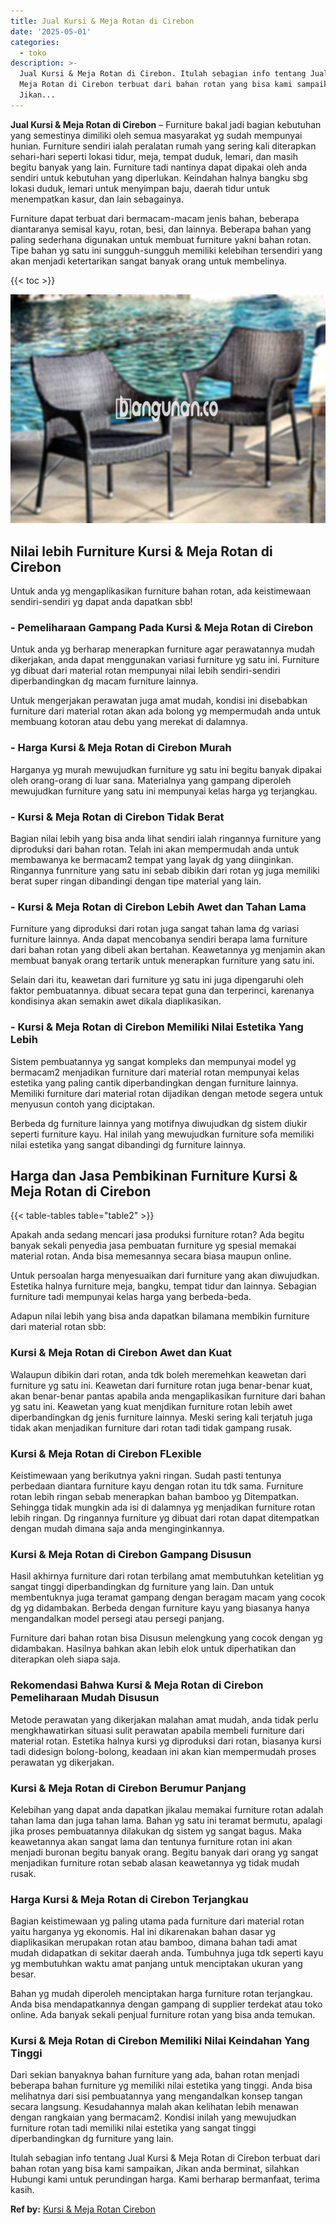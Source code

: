 ```yaml
---
title: Jual Kursi & Meja Rotan di Cirebon
date: '2025-05-01'
categories:
  - toko
description: >-
  Jual Kursi & Meja Rotan di Cirebon. Itulah sebagian info tentang Jual Kursi &
  Meja Rotan di Cirebon terbuat dari bahan rotan yang bisa kami sampaikan,
  Jikan...
---
```


**Jual Kursi & Meja Rotan di Cirebon** – Furniture bakal jadi bagian kebutuhan yang semestinya dimiliki oleh semua masyarakat yg sudah mempunyai hunian. Furniture sendiri ialah peralatan rumah yang sering kali diterapkan sehari-hari seperti lokasi tidur, meja, tempat duduk, lemari, dan masih begitu banyak yang lain. Furniture tadi nantinya dapat dipakai oleh anda sendiri untuk kebutuhan yang diperlukan. Keindahan halnya bangku sbg lokasi duduk, lemari untuk menyimpan baju, daerah tidur untuk menempatkan kasur, dan lain sebagainya.

Furniture dapat terbuat dari bermacam-macam jenis bahan, beberapa diantaranya semisal kayu, rotan, besi, dan lainnya. Beberapa bahan yang paling sederhana digunakan untuk membuat furniture yakni bahan rotan. Tipe bahan yg satu ini sungguh-sungguh memiliki kelebihan tersendiri yang akan menjadi ketertarikan sangat banyak orang untuk membelinya.

{{< toc >}}

![Jual Kursi & Meja Rotan di Cirebon](/images/kursi-meja-rotan-murah32.png)

## Nilai lebih Furniture Kursi & Meja Rotan di Cirebon

Untuk anda yg mengaplikasikan furniture bahan rotan, ada keistimewaan sendiri-sendiri yg dapat anda dapatkan sbb!

### \- Pemeliharaan Gampang Pada Kursi & Meja Rotan di Cirebon

Untuk anda yg berharap menerapkan furniture agar perawatannya mudah dikerjakan, anda dapat menggunakan variasi furniture yg satu ini. Furniture yg dibuat dari material rotan mempunyai nilai lebih sendiri-sendiri diperbandingkan dg macam furniture lainnya.

Untuk mengerjakan perawatan juga amat mudah, kondisi ini disebabkan furniture dari material rotan akan ada bolong yg mempermudah anda untuk membuang kotoran atau debu yang merekat di dalamnya.

### \- Harga Kursi & Meja Rotan di Cirebon Murah

Harganya yg murah mewujudkan furniture yg satu ini begitu banyak dipakai oleh orang-orang di luar sana. Materialnya yang gampang diperoleh mewujudkan furniture yang satu ini mempunyai kelas harga yg terjangkau.

### \- Kursi & Meja Rotan di Cirebon Tidak Berat

Bagian nilai lebih yang bisa anda lihat sendiri ialah ringannya furniture yang diproduksi dari bahan rotan. Telah ini akan mempermudah anda untuk membawanya ke bermacam2 tempat yang layak dg yang diinginkan. Ringannya funrniture yang satu ini sebab dibikin dari rotan yg juga memiliki berat super ringan dibandingi dengan tipe material yang lain.

### \- Kursi & Meja Rotan di Cirebon Lebih Awet dan Tahan Lama

Furniture yang diproduksi dari rotan juga sangat tahan lama dg variasi furniture lainnya. Anda dapat mencobanya sendiri berapa lama furniture dari bahan rotan yang dibeli akan bertahan. Keawetannya yg menjamin akan membuat banyak orang tertarik untuk menerapkan furniture yang satu ini.

Selain dari itu, keawetan dari furniture yg satu ini juga dipengaruhi oleh faktor pembuatannya. dibuat secara tepat guna dan terperinci, karenanya kondisinya akan semakin awet dikala diaplikasikan.

### \- Kursi & Meja Rotan di Cirebon Memiliki Nilai Estetika Yang Lebih

Sistem pembuatannya yg sangat kompleks dan mempunyai model yg bermacam2 menjadikan furniture dari material rotan mempunyai kelas estetika yang paling cantik diperbandingkan dengan furniture lainnya. Memiliki furniture dari material rotan dijadikan dengan metode segera untuk menyusun contoh yang diciptakan.

Berbeda dg furniture lainnya yang motifnya diwujudkan dg sistem diukir seperti furniture kayu. Hal inilah yang mewujudkan furniture sofa memiliki nilai estetika yang sangat dibandingi dg furniture lainnya.

## Harga dan Jasa Pembikinan Furniture Kursi & Meja Rotan di Cirebon

{{< table-tables table="table2" >}}

Apakah anda sedang mencari jasa produksi furniture rotan? Ada begitu banyak sekali penyedia jasa pembuatan furniture yg spesial memakai material rotan. Anda bisa memesannya secara biasa maupun online.

Untuk persoalan harga menyesuaikan dari furniture yang akan diwujudkan. Estetika halnya furniture meja, bangku, tempat tidur dan lainnya. Sebagian furniture tadi mempunyai kelas harga yang berbeda-beda.

Adapun nilai lebih yang bisa anda dapatkan bilamana membikin furniture dari material rotan sbb:

### Kursi & Meja Rotan di Cirebon Awet dan Kuat

Walaupun dibikin dari rotan, anda tdk boleh meremehkan keawetan dari furniture yg satu ini. Keawetan dari furniture rotan juga benar-benar kuat, akan benar-benar pantas apabila anda mengaplikasikan furniture dari bahan yg satu ini. Keawetan yang kuat menjdikan furniture rotan lebih awet diperbandingkan dg jenis furniture lainnya. Meski sering kali terjatuh juga tidak akan menjadikan furniture dari rotan tadi tidak gampang rusak.

### Kursi & Meja Rotan di Cirebon FLexible

Keistimewaan yang berikutnya yakni ringan. Sudah pasti tentunya perbedaan diantara furniture kayu dengan rotan itu tdk sama. Furniture rotan lebih ringan sebab menerapkan bahan bamboo yg Ditempatkan. Sehingga tidak mungkin ada isi di dalamnya yg menjadikan furniture rotan lebih ringan. Dg ringannya furniture yg dibuat dari rotan dapat ditempatkan dengan mudah dimana saja anda menginginkannya.

### Kursi & Meja Rotan di Cirebon Gampang Disusun

Hasil akhirnya furniture dari rotan terbilang amat membutuhkan ketelitian yg sangat tinggi diperbandingkan dg furniture yang lain. Dan untuk membentuknya juga teramat gampang dengan beragam macam yang cocok dg yg didambakan. Berbeda dengan furniture kayu yang biasanya hanya mengandalkan model persegi atau persegi panjang.

Furniture dari bahan rotan bisa Disusun melengkung yang cocok dengan yg didambakan. Hasilnya bahkan akan lebih elok untuk diperhatikan dan diterapkan oleh siapa saja.

### Rekomendasi Bahwa Kursi & Meja Rotan di Cirebon Pemeliharaan Mudah Disusun

Metode perawatan yang dikerjakan malahan amat mudah, anda tidak perlu mengkhawatirkan situasi sulit perawatan apabila membeli furniture dari material rotan. Estetika halnya kursi yg diproduksi dari rotan, biasanya kursi tadi didesign bolong-bolong, keadaan ini akan kian mempermudah proses perawatan yg dikerjakan.

### Kursi & Meja Rotan di Cirebon Berumur Panjang

Kelebihan yang dapat anda dapatkan jikalau memakai furniture rotan adalah tahan lama dan juga tahan lama. Bahan yg satu ini teramat bermutu, apalagi jika proses pembuatannya dilakukan dg sistem yg sangat bagus. Maka keawetannya akan sangat lama dan tentunya furniture rotan ini akan menjadi buronan begitu banyak orang. Begitu banyak dari orang yg sangat menjadikan furniture rotan sebab alasan keawetannya yg tidak mudah rusak.

### Harga Kursi & Meja Rotan di Cirebon Terjangkau

Bagian keistimewaan yg paling utama pada furniture dari material rotan yaitu harganya yg ekonomis. Hal ini dikarenakan bahan dasar yg diaplikasikan merupakan rotan atau bamboo, dimana bahan tadi amat mudah didapatkan di sekitar daerah anda. Tumbuhnya juga tdk seperti kayu yg membutuhkan waktu amat panjang untuk menciptakan ukuran yang besar.

Bahan yg mudah diperoleh menciptakan harga furniture rotan terjangkau. Anda bisa mendapatkannya dengan gampang di supplier terdekat atau toko online. Ada banyak sekali penjual furniture rotan yang bisa anda temukan.

### Kursi & Meja Rotan di Cirebon Memiliki Nilai Keindahan Yang Tinggi

Dari sekian banyaknya bahan furniture yang ada, bahan rotan menjadi beberapa bahan furniture yg memiliki nilai estetika yang tinggi. Anda bisa melihatnya dari sisi pembuatannya yang mengandalkan konsep tangan secara langsung. Kesudahannya malah akan kelihatan lebih menawan dengan rangkaian yang bermacam2. Kondisi inilah yang mewujudkan furniture rotan tadi memiliki nilai estetika yang sangat tinggi diperbandingkan dg furniture yang lain.

Itulah sebagian info tentang Jual Kursi & Meja Rotan di Cirebon terbuat dari bahan rotan yang bisa kami sampaikan, Jikan anda berminat, silahkan Hubungi kami untuk perundingan harga. Kami berharap bermanfaat, terima kasih.

**Ref by:** [Kursi & Meja Rotan Cirebon](https://id.wikipedia.org/wiki/Kursi)
